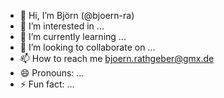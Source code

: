 - 👋 Hi, I’m Björn (@bjoern-ra)
- 👀 I’m interested in ...
- 🌱 I’m currently learning ...
- 💞️ I’m looking to collaborate on ...
- 📫 How to reach me bjoern.rathgeber@gmx.de
- 😄 Pronouns: ...
- ⚡ Fun fact: ...

<!---
bjoern-ra/bjoern-ra is a ✨ special ✨ repository because its `README.md` (this file) appears on your GitHub profile.
You can click the Preview link to take a look at your changes.
--->
